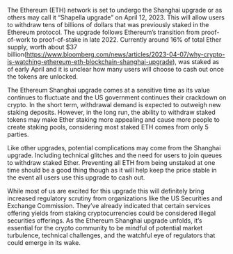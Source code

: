 The Ethereum (ETH) network is set to undergo the Shanghai upgrade or as others may call it “Shapella upgrade” on April 12, 2023. This will allow users to withdraw tens of billions of dollars that was previously staked in the Ethereum protocol. The upgrade follows Ethereum’s transition from proof-of-work to proof-of-stake in late 2022. Currently around 16% of total Ether supply, worth about $37 billion(https://www.bloomberg.com/news/articles/2023-04-07/why-crypto-is-watching-ethereum-eth-blockchain-shanghai-upgrade), was staked as of early April and it is unclear how many users will choose to cash out once the tokens are unlocked.

The Ethereum Shanghai upgrade comes at a sensitive time as its value continues to fluctuate and the US government continues their crackdown on crypto. In the short term, withdrawal demand is expected to outweigh new staking deposits. However, in the long run, the ability to withdraw staked tokens may make Ether staking more appealing and cause more people to create staking pools, considering most staked ETH comes from only 5 parties.

Like other upgrades, potential complications may come from the Shanghai upgrade. Including technical glitches and the need for users to join queues to withdraw staked Ether. Preventing all ETH from being unstaked at one time should be a good thing though as it will help keep the price stable in the event all users use this upgrade to cash out.

While most of us are excited for this upgrade this will definitely bring increased regulatory scrutiny from organizations like the US Securities and Exchange Commission. They’ve already indicated that certain services offering yields from staking cryptocurrencies could be considered illegal securities offerings. As the Ethereum Shanghai upgrade unfolds, it’s essential for the crypto community to be mindful of potential market turbulence, technical challenges, and the watchful eye of regulators that could emerge in its wake.
